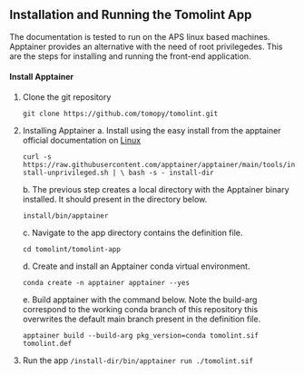 ## Installation and Running the Tomolint App

The documentation is tested to run on the APS linux based machines. Apptainer provides an alternative with the need of root privilegedes. This are the steps for installing and running the front-end application. 

#### Install Apptainer

1. Clone the git repository 

    ``` git clone https://github.com/tomopy/tomolint.git ```

2. Installing Apptainer
    a. Install using the easy install from the apptainer official documentation on [Linux](https://apptainer.org/docs/user/main/definition_files.html)

    ``` curl -s https://raw.githubusercontent.com/apptainer/apptainer/main/tools/install-unprivileged.sh | \ bash -s - install-dir ```

    b. The previous step creates a local directory with the Apptainer binary installed. It should present in the directory below.

    ``` install/bin/apptainer  ```

    c. Navigate to the app directory contains the definition file.

    ``` cd tomolint/tomolint-app ```

    d. Create and install an Apptainer conda virtual environment.

    ``` conda create -n apptainer apptainer --yes ```

    e. Build apptainer with the command below. Note the build-arg correspond to the working conda branch of this repository this overwrites the default main branch present in the definition file.
    
    ``` apptainer build --build-arg pkg_version=conda tomolint.sif tomolint.def ```

3. Run the app 
``` /install-dir/bin/apptainer run ./tomolint.sif ```